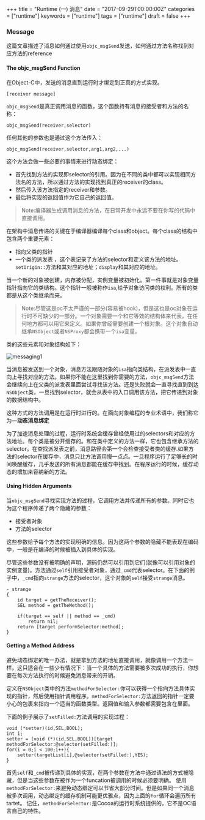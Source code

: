 +++
title = "Runtime (一) 消息"
date = "2017-09-29T00:00:00Z"
categories = ["runtime"]
keywords = ["runtime"]
tags = ["runtime"]
draft = false
+++


### Message
这篇文章描述了消息如何通过使用`objc_msgSend`发送，如何通过方法名称找到对应方法的reference

#### The objc_msgSend Function
在Object-C中，发送的消息直到运行时才绑定到正真的方式实现。
```
[receiver message]
```
`objc_msgSend`是真正调用消息的函数，这个函数持有消息的接受者和方法的名称：
```
objc_msgSend(receiver,selector)
```
任何其他的参数也是通过这个方法传入：
```
objc_msgSend(receiver,selector,arg1,arg2,...)
```
这个方法会做一些必要的事情来进行动态绑定：

- 首先找到方法的实现即selector的引用。因为在不同的类中都可以实现相同方法名的方法，所以通过方法的实现找到真正的receiver的class。
- 然后传入该方法指定的receiver和参数。
- 最后将实现的返回值作为它自己的返回值。

>Note:编译器生成调用消息的方法，在日常开发中永远不要在你写的代码中直接调用。
<!--more-->
在架构中消息传递的关键在于编译器编译每个class和object。每个class的结构中包含两个重要元素：

- 指向父类的指针
- 一个类的派发表 ，这个表记录了方法的selector和定义该方法的地址。`setOrigin::`方法和其对应的地址；`display`和其对应的地址。

当一个新的对象被创建，内存被分配，实例变量被初始化。第一件事就是对象变量指针指向它的类结构。这个指针一般被称作`isa`,给予对象访问类的权利。所有的类都是从这个类继承而来。

>Note:尽管这是oc不太严谨的一部分(容易被hook)，但是这也是oc对象在运行时不可缺少的一部分。一个对象需要一个和它等效的结构体来代表，在任何地方都可以用它来定义。如果你曾经需要创建一个根对象。这个对象自动继承`NSObject`或者`NSProxy`都会携带一个`isa`变量。

类的这些元素和对象结构如下：

![messaging1](../../../messaging1.png)

当消息被发送到一个对象，消息方法跟随对象的`isa`指向类结构，在派发表中一直向上寻找对应的方法。如果你不能在这里找到你需要的方法，`objc_msgSend`方法会继续向上在父类的派发表里面尝试寻找该方法。还是失败就会一直寻找直到到达`NSObject`类，一旦找到selector，就会从表中的入口调用该方法，把它传递到对象的数据结构中。

这种方式的方法调用是在运行时进行的。在面向对象编程的专业术语中，我们称它为—**动态消息绑定**

为了加速消息处理的过程，运行时系统会缓存曾经使用过的selectors和对应的方法地址。每个类是被分开缓存的。和在类中定义的方法一样，它也包含继承方法的selector。在查找派发表之前，消息路径会第一个会检查接受者类的缓存.如果方法的selector在缓存中，消息只比方法调用慢一点点。一旦程序运行了足够长的时间唤醒缓存，几乎发送的所有消息都能在缓存中找到。在程序运行的时候，缓存动态的增加来容纳新的方法。

#### Using Hidden Arguments

当`objc_msgSend`寻找实现方法的过程，它调用方法并传递所有的参数。同时它也为这个程序传递了两个隐藏的参数：

- 接受者对象
- 方法的selector

这些参数给予每个方法的实现明确的信息。因为这两个参数的隐藏不能表现在编码中，一般是在编译的时候被插入到具体的实现。

尽管这些参数没有被明确的声明，源码仍然可以引用到它们(就像可以引用对象的实例变量)。方法通过`self`引用接受者对象，通过`_cmd`代表selector。在下面的例子中，`_cmd`指向`strange`方法的selector，这个对象的`self`接受`strange`消息。
```
- strange
{
	id target = getTheReceiver();
	SEL method = getTheMethod();

	if(target == self || method == _cmd)
		return nil;
	return [target performSelector:method];
}
```

#### Getting a Method Address
避免动态绑定的唯一办法，就是拿到方法的地址直接调用，就像调用一个方法一样。这只适合在一些少有情况下：当一个具体的方法需要被多次成功的执行，你想要在每次方法执行的时候避免消息带来的开销。

定义在`NSObject`类中的方法`methodForSelector:`你可以获得一个指向方法具体实现的指针，然后使用指针调用程序。`methodForSelector:`方法返回的指针一定要小心的包裹来指向一个适当的函数类型。返回值和输入参数都需要包含在里面。

下面的例子展示了`setFilled:`方法调用的实现过程：
```
void (*setter)(id,SEL,BOOL);
int i;
setter = (void (*)(id,SEL,BOOL))[target methodForSelector:@selector(setFilled:)];
for(i = 0;i < 100;i++){
	setter(targetList[i],@selector(setFilled:),YES);
}
```
首先`self`和`_cmd`被传递到具体的实现，在两个参数在方法中通过语法的方式被隐藏，但是当这些参数在被作为一个funcation被调用的时候必须要明确。
使用`methodForSelector:`来避免动态绑定可以节省大部分时间。但是如果同一个消息被多次调用，动态绑定的缓存机制可能更优雅点，因为上面的`for`循环会遍历所有tartet。
记住，`methodForSelector:`是Cocoa的运行时系统提供的，它不是OC语言自己的特性。










